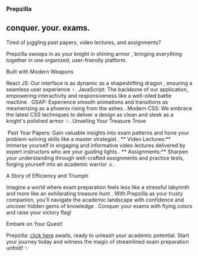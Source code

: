 ### Prepzilla

## conquer. your. exams. 

Tired of juggling past papers, video lectures, and assignments?

Prepzilla swoops in as your knight in shining armor ️, bringing everything together in one organized, user-friendly platform.

Built with Modern Weapons

React JS: Our interface is as dynamic as a shapeshifting dragon , ensuring a seamless user experience ‍♀️.
JavaScript: The backbone of our application, empowering interactivity and responsiveness like a well-oiled battle machine .
GSAP: Experience smooth animations and transitions as mesmerizing as a phoenix rising from the ashes .
Modern CSS: We embrace the latest CSS techniques to deliver a design as clean and sleek as a knight's polished armor ✨.
Unveiling Your Treasure Trove

️ Past Year Papers: Gain valuable insights into exam patterns and hone your problem-solving skills like a master strategist .
** Video Lectures:** Immerse yourself in engaging and informative video lectures delivered by expert instructors who are your guiding lights .
** Assignments:** Sharpen your understanding through well-crafted assignments and practice tests, forging yourself into an academic warrior ⚔️.

A Story of Efficiency and Triumph

Imagine a world where exam preparation feels less like a stressful labyrinth  and more like an exhilarating treasure hunt ️. With Prepzilla as your trusty companion, you'll navigate the academic landscape with confidence and uncover hidden gems of knowledge . Conquer your exams with flying colors and raise your victory flag!

Embark on Your Quest!

Prepzilla: [click here](https://prepzilla.vercel.app/) awaits, ready to unleash your academic potential. Start your journey today and witness the magic of streamlined exam preparation unfold! ✨
